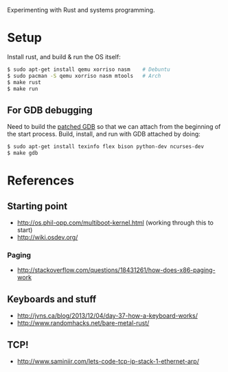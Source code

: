 Experimenting with Rust and systems programming.

# Setup

Install rust, and build & run the OS itself:

```bash
$ sudo apt-get install qemu xorriso nasm    # Debuntu
$ sudo pacman -S qemu xorriso nasm mtools   # Arch
$ make rust
$ make run
```

## For GDB debugging

Need to build the [patched GDB](http://os.phil-opp.com/set-up-gdb.html) so that
we can attach from the beginning of the start process. Build, install, and run
with GDB attached by doing:

```bash
$ sudo apt-get install texinfo flex bison python-dev ncurses-dev
$ make gdb
```

# References

## Starting point
- http://os.phil-opp.com/multiboot-kernel.html (working through this to start)
- http://wiki.osdev.org/

### Paging
- http://stackoverflow.com/questions/18431261/how-does-x86-paging-work

## Keyboards and stuff
- http://jvns.ca/blog/2013/12/04/day-37-how-a-keyboard-works/
- http://www.randomhacks.net/bare-metal-rust/

## TCP!
- http://www.saminiir.com/lets-code-tcp-ip-stack-1-ethernet-arp/
